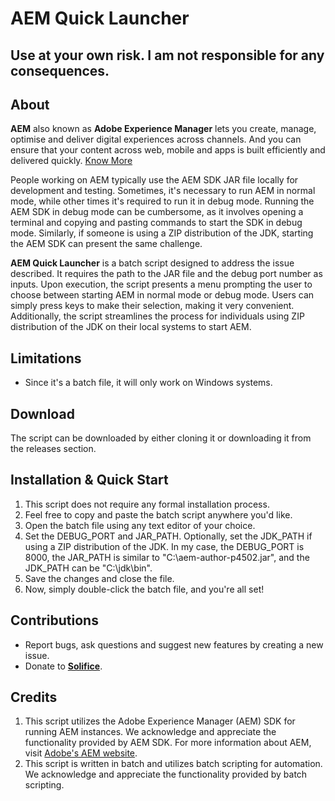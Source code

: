 # AEM Quick Launcher

## **Use at your own risk. I am not responsible for any consequences.**

## About
**AEM** also known as **Adobe Experience Manager** lets you create, manage, optimise and deliver digital experiences across channels. And you can ensure that your content across web, mobile and apps is built efficiently and delivered quickly. [Know More](https://business.adobe.com/in/products/experience-manager/adobe-experience-manager.html)

People working on AEM typically use the AEM SDK JAR file locally for development and testing. Sometimes, it's necessary to run AEM in normal mode, while other times it's required to run it in debug mode. Running the AEM SDK in debug mode can be cumbersome, as it involves opening a terminal and copying and pasting commands to start the SDK in debug mode. Similarly, if someone is using a ZIP distribution of the JDK, starting the AEM SDK can present the same challenge.

**AEM Quick Launcher** is a batch script designed to address the issue described. It requires the path to the JAR file and the debug port number as inputs. Upon execution, the script presents a menu prompting the user to choose between starting AEM in normal mode or debug mode. Users can simply press keys to make their selection, making it very convenient. Additionally, the script streamlines the process for individuals using ZIP distribution of the JDK on their local systems to start AEM.

## Limitations
- Since it's a batch file, it will only work on Windows systems.

## Download
The script can be downloaded by either cloning it or downloading it from the releases section.

## Installation & Quick Start
1. This script does not require any formal installation process.
2. Feel free to copy and paste the batch script anywhere you'd like.
3. Open the batch file using any text editor of your choice.
4. Set the DEBUG_PORT and JAR_PATH. Optionally, set the JDK_PATH if using a ZIP distribution of the JDK. In my case, the DEBUG_PORT is 8000, the JAR_PATH is similar to "C:\aem-author-p4502.jar", and the JDK_PATH can be "C:\jdk\bin".
5. Save the changes and close the file.
6. Now, simply double-click the batch file, and you're all set!

## Contributions
- Report bugs, ask questions and suggest new features by creating a new issue.
- Donate to [**Solifice**](https://linktr.ee/solifice).

## Credits
1. This script utilizes the Adobe Experience Manager (AEM) SDK for running AEM instances. We acknowledge and appreciate the functionality provided by AEM SDK. For more information about AEM, visit [Adobe's AEM website](https://business.adobe.com/in/products/experience-manager/adobe-experience-manager.html).
2. This script is written in batch and utilizes batch scripting for automation. We acknowledge and appreciate the functionality provided by batch scripting.
